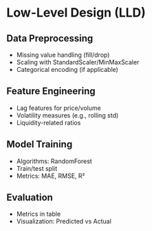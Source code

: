 # Low-Level Design (LLD)

## Data Preprocessing
- Missing value handling (fill/drop)
- Scaling with StandardScaler/MinMaxScaler
- Categorical encoding (if applicable)

## Feature Engineering
- Lag features for price/volume
- Volatility measures (e.g., rolling std)
- Liquidity-related ratios

## Model Training
- Algorithms: RandomForest
- Train/test split
- Metrics: MAE, RMSE, R²

## Evaluation
- Metrics in table
- Visualization: Predicted vs Actual
